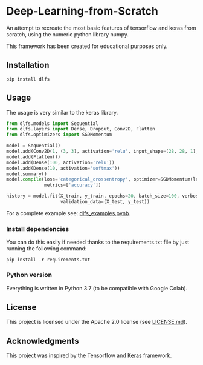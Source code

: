 # Deep-Learning-from-Scratch
An attempt to recreate the most basic features of tensorflow and keras from scratch, using the numeric python library numpy. 

This framework has been created for educational purposes only.

## Installation
```
pip install dlfs
```

## Usage
The usage is very similar to the keras library. 

```python
from dlfs.models import Sequential
from dlfs.layers import Dense, Dropout, Conv2D, Flatten
from dlfs.optimizers import SGDMomentum

model = Sequential()
model.add(Conv2D(1, (3, 3), activation='relu', input_shape=(28, 28, 1), convolution_type='simple'))
model.add(Flatten())
model.add(Dense(100, activation='relu'))
model.add(Dense(10, activation='softmax'))
model.summary()
model.compile(loss='categorical_crossentropy', optimizer=SGDMomentum(learning_rate=0.1),
              metrics=['accuracy'])

history = model.fit(X_train, y_train, epochs=20, batch_size=100, verbose=2, 
                    validation_data=(X_test, y_test))
```

For a complete example see:
[dlfs_examples.pynb](https://colab.research.google.com/drive/1EbiSrOFxtqygvK_wsc41_su8_oUTPL3J?usp=sharing).
### Install dependencies
You can do this easily if needed thanks to the requirements.txt file by just running the following command:
```
pip install -r requirements.txt
```

### Python version
Everything is written in Python 3.7 (to be compatible with Google Colab).

## License
This project is licensed under the Apache 2.0 license (see 
[LICENSE.md](https://github.com/Pabloo22/Deep-Learning-from-Scratch/blob/main/LICENSE)).

## Acknowledgments
This project was inspired by the Tensorflow and [Keras](https://keras.io/) framework.
